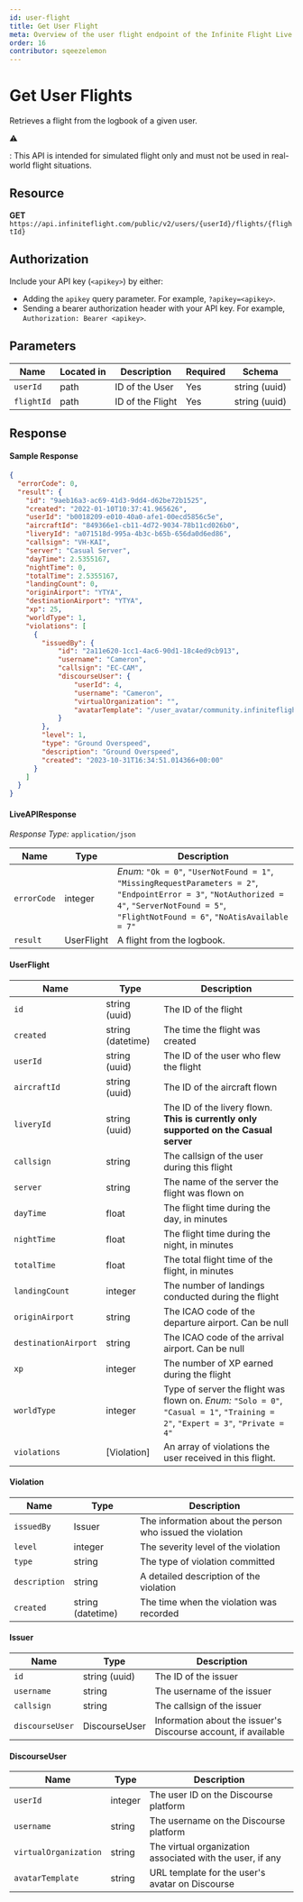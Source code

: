```yaml
---
id: user-flight
title: Get User Flight
meta: Overview of the user flight endpoint of the Infinite Flight Live API
order: 16
contributor: sqeezelemon
---
```


# Get User Flights

Retrieves a flight from the logbook of a given user.

⚠️

: This API is intended for simulated flight only and must not be used in real-world flight situations.

## Resource

**GET** `https://api.infiniteflight.com/public/v2/users/{userId}/flights/{flightId}`

## Authorization

Include your API key (`<apikey>`) by either:

- Adding the `apikey` query parameter. For example, `?apikey=<apikey>`.
- Sending a bearer authorization header with your API key. For example, `Authorization: Bearer <apikey>`.

## Parameters

| Name     | Located in | Description    | Required | Schema        |
| -------- | ---------- | -------------- | -------- | ------------- |
| `userId` | path       | ID of the User | Yes      | string (uuid) |
| `flightId` | path | ID of the Flight | Yes | string (uuid) |

## Response

#### Sample Response

```json
{
  "errorCode": 0,
  "result": {
    "id": "9aeb16a3-ac69-41d3-9dd4-d62be72b1525",
    "created": "2022-01-10T10:37:41.965626",
    "userId": "b0018209-e010-40a0-afe1-00ecd5856c5e",
    "aircraftId": "849366e1-cb11-4d72-9034-78b11cd026b0",
    "liveryId": "a071518d-995a-4b3c-b65b-656da0d6ed86",
    "callsign": "VH-KAI",
    "server": "Casual Server",
    "dayTime": 2.5355167,
    "nightTime": 0,
    "totalTime": 2.5355167,
    "landingCount": 0,
    "originAirport": "YTYA",
    "destinationAirport": "YTYA",
    "xp": 25,
    "worldType": 1,
    "violations": [
      {
        "issuedBy": {
            "id": "2a11e620-1cc1-4ac6-90d1-18c4ed9cb913",
            "username": "Cameron",
            "callsign": "EC-CAM",
            "discourseUser": {
                "userId": 4,
                "username": "Cameron",
                "virtualOrganization": "",
                "avatarTemplate": "/user_avatar/community.infiniteflight.com/cameron/{size}/886772_2.png"
            }
        },
        "level": 1,
        "type": "Ground Overspeed",
        "description": "Ground Overspeed",
        "created": "2023-10-31T16:34:51.014366+00:00"
      }
    ]
  }
}
```

#### LiveAPIResponse

*Response Type:* `application/json`

| Name | Type | Description |
| -- | -- | -- |
| `errorCode` | integer | _Enum:_ `"Ok = 0"`, `"UserNotFound = 1"`, `"MissingRequestParameters = 2"`, `"EndpointError = 3"`, `"NotAuthorized = 4"`, `"ServerNotFound = 5"`, `"FlightNotFound = 6"`, `"NoAtisAvailable = 7"` |
| `result` | UserFlight | A flight from the logbook. |

#### UserFlight

| Name | Type | Description |
| -- | -- | -- |
| `id` | string (uuid) | The ID of the flight |
| `created` | string (datetime) | The time the flight was created |
| `userId` | string (uuid) | The ID of the user who flew the flight |
| `aircraftId` | string (uuid) | The ID of the aircraft flown |
| `liveryId` | string (uuid) | The ID of the livery flown. **This is currently only supported on the Casual server** |
| `callsign` | string | The callsign of the user during this flight |
| `server` | string | The name of the server the flight was flown on |
| `dayTime` | float | The flight time during the day, in minutes |
| `nightTime` | float | The flight time during the night, in minutes |
| `totalTime` | float | The total flight time of the flight, in minutes |
| `landingCount` | integer | The number of landings conducted during the flight |
| `originAirport` | string | The ICAO code of the departure airport. Can be null |
| `destinationAirport` | string | The ICAO code of the arrival airport. Can be null |
| `xp` | integer | The number of XP earned during the flight |
| `worldType` | integer | Type of server the flight was flown on. _Enum:_ `"Solo = 0"`, `"Casual = 1"`, `"Training = 2"`, `"Expert = 3"`, `"Private = 4"` |
| `violations` | [Violation] | An array of violations the user received in this flight. |

#### Violation

| Name          | Type          | Description |
| ------------- | ------------- | ----------- |
| `issuedBy`    | Issuer        | The information about the person who issued the violation |
| `level`       | integer       | The severity level of the violation |
| `type`        | string        | The type of violation committed |
| `description` | string        | A detailed description of the violation |
| `created`     | string (datetime) | The time when the violation was recorded |

#### Issuer

| Name             | Type   | Description |
| ---------------- | ------ | ----------- |
| `id`             | string (uuid) | The ID of the issuer |
| `username`       | string | The username of the issuer |
| `callsign`       | string | The callsign of the issuer |
| `discourseUser`  | DiscourseUser | Information about the issuer's Discourse account, if available |

#### DiscourseUser

| Name                 | Type   | Description |
| -------------------- | ------ | ----------- |
| `userId`             | integer | The user ID on the Discourse platform |
| `username`           | string | The username on the Discourse platform |
| `virtualOrganization`| string | The virtual organization associated with the user, if any |
| `avatarTemplate`     | string | URL template for the user's avatar on Discourse |